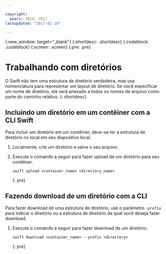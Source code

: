 ```yaml
---

copyright:
  years: 2014, 2017
lastupdated: "2017-02-10"

---
```

{:new_window: target="_blank"}
{:shortdesc: .shortdesc}
{:codeblock: .codeblock}
{:screen: .screen}
{:pre: .pre}

# Trabalhando com diretórios

O Swift não tem uma estrutura de diretório verdadeira, mas usa nomenclatura para
representar um layout de diretório. Se você especificar um nome de diretório, ele será anexado a todos os nomes de arquivo como parte do caminho relativo.
{: shortdesc}

## Incluindo um diretório em um contêiner com a CLI Swift

Para incluir um diretório em um contêiner, deve-se ter a estrutura de diretório no local em seu dispositivo local.

1. Localmente, crie um diretório e salve o seu arquivo.
2. Execute o comando a seguir para fazer upload de um diretório para seu contêiner.

    ```
    swift upload <container_name> <directory_name>
    ```
    {: pre}

## Fazendo download de um diretório com a CLI
Para fazer download de uma estrutura de diretório, use o parâmetro `-prefix` para indicar o diretório ou a estrutura de diretório da qual você deseja fazer download.

1. Execute o comando a seguir para fazer download de um diretório.

    ```
    swift download <container_name> --prefix <directory>
    ```
    {: pre}
